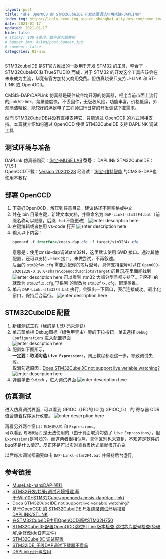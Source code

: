 ```yaml
---
layout: post
title: "基于 OpenOCD 的 STM32CubeIDE 开发烧录调试环境搭建-DAPLINK"
index_img: https://lonly-hexo-img.oss-cn-shanghai.aliyuncs.com/hexo_images/基于_OpenOCD_的_STM32CubeIDE_开发烧录调试环境搭建-DAPLINK/daplink.png
date: 2021-01-17
updated: 2021-01-17
hide: false
# sticky: 100 #置顶，数字越大越靠前
# banner_img: #/img/post_banner.jpg
# comment: false
categories: 01-专业
---
```


STM32cubeIDE 是ST官方推出的一款用于开发 STM32 的工具，整合了 STM32CubeMX 和 TrueSTUDIO 而成，对于 STM32 的开发这个工具应该会在未来成为主流，毕竟有官方加持又商用免费。但仿真烧录只支持 J-LINK 和 ST-LINK 或 OpenOCD。

CMSIS-DAP/DAPLink 仿真器是硬件软件均开源的仿真器，相比当前市面上流行的jlink/st-link，烧录速度快，不丢固件，无版权风险，功能丰富，价格低廉，外观简洁精致，能较好的满足电子工程师进行日常的开发调试下载需求。

然而 STM32CubeIDE并没有直接支持它，只能通过 OpenOCD 的方式间接支持。本篇就介绍如何通过 OpenOCD 使得 STM32CubeIDE 支持 DAPLINK 调试工具

<!--more-->

## 测试环境与准备

DAPLink 仿真器购买：[淘宝-MUSE LAB](https://item.taobao.com/item.htm?spm=a1z09.2.0.0.264d2e8dPe5l03&id=586425846353&_u=hpkffgddf47)     **型号：** DAPLINk
STM32CubeIDE：[V1.5.1](https://www.st.com/zh/development-tools/stm32cubeide.html#get-software)  
OpenOCD下载：[Version 20201228](https://gnutoolchains.com/arm-eabi/openocd/)
经测试：[淘宝-维特智能](https://detail.tmall.com/item.htm?spm=a1z09.8149145.0.0.331b3f00jkkKmS&id=630953476460) 的CMSIS-DAP也使用本教程

## 部署 OpenOCD

1. 下载好OpenOCD，解压到任意目录，建议路径不带空格或中文  
2. 并在 bin 目录右键，新建文本文档，并重命名为 `DAP-Linkl-stm32F4.bat`（前缀名称可以随意，后缀 `.bat`不能更改）
![enter description here](https://lonly-hexo-img.oss-cn-shanghai.aliyuncs.com/hexo_images/基于_OpenOCD_的_STM32CubeIDE_开发烧录调试环境搭建-DAPLINK/创建bat.png)
3. 右键编辑或者使用 vs-code 打开
![enter description here](https://lonly-hexo-img.oss-cn-shanghai.aliyuncs.com/hexo_images/基于_OpenOCD_的_STM32CubeIDE_开发烧录调试环境搭建-DAPLINK/编辑bat.png)
4. 输入以下内容：
   ```java
   openocd -f interface/cmsis-dap.cfg -f target/stm32f4x.cfg
   ```
   意思是：使用cmsis-dap调试stm32f4，这里默认使用 SWD 接口。通过其他配置，还可以支持 J-link 接口，未做尝试，不再叙述。  
   后面的 `stm32f4x.cfg` 需要适配你的芯片型号，具体支持型号可以在 `OpenOCD-20201228-0.10.0\share\openocd\scripts\target` 的目录,在里面能找到
![enter description here](https://lonly-hexo-img.oss-cn-shanghai.aliyuncs.com/hexo_images/基于_OpenOCD_的_STM32CubeIDE_开发烧录调试环境搭建-DAPLINK/target.png)
可以看到 stm32 大部分型号都支持了。F1系列 的就改为 `stm32f1x.cfg`,F7系列 的就改为 `stm32f7x.cfg`，同理类推。
5. 单击  `DAP-Linkl-stm32F4.bat` 执行，会弹出一下窗口，表示连接成功。最小化窗口，保持后台运行。
![enter description here](https://lonly-hexo-img.oss-cn-shanghai.aliyuncs.com/hexo_images/基于_OpenOCD_的_STM32CubeIDE_开发烧录调试环境搭建-DAPLINK/打开bat.png)

## STM32CubeIDE 配置

1. 新建测试工程（我的是 LED 亮灭测试）
2. 单击菜单栏 Debug图标（绿色甲壳虫）旁的下拉按钮，单击选择 `Debug Configurations`  进入配置界面  
![enter description here](https://lonly-hexo-img.oss-cn-shanghai.aliyuncs.com/hexo_images/基于_OpenOCD_的_STM32CubeIDE_开发烧录调试环境搭建-DAPLINK/debug打开.png)
3. 配置如下图所示，  
 **一定要：取消勾选 `Live Expressions`**，网上教程都没这一步，导致调试失败。  
 取消勾选原因：[Does STM32CubeIDE not support live variable watching?](https://community.st.com/s/question/0D53W000003NWoy/does-stm32cubeide-not-support-live-variable-watching)
 ![enter description here](https://lonly-hexo-img.oss-cn-shanghai.aliyuncs.com/hexo_images/基于_OpenOCD_的_STM32CubeIDE_开发烧录调试环境搭建-DAPLINK/debug配置.png)
 4. 弹窗单击 `Switch` ，进入调试界面
 ![enter description here](https://lonly-hexo-img.oss-cn-shanghai.aliyuncs.com/hexo_images/基于_OpenOCD_的_STM32CubeIDE_开发烧录调试环境搭建-DAPLINK/switch.png)
 
## 仿真测试
进入仿真调试界面，可以看到 GPIOC（LED的 IO 为 GPIOC_13） 的 寄存器 ODR 值会随着程序运行改变。
![enter description here](https://lonly-hexo-img.oss-cn-shanghai.aliyuncs.com/hexo_images/基于_OpenOCD_的_STM32CubeIDE_开发烧录调试环境搭建-DAPLINK/调式.gif)

再看另外两个窗口：`现场表达式` 和 `Expressions`。    
可以看到 `现场表达式` 是无法使用的（由于前面取消勾选了 `Live Expressions`），但`Expressions`是可以的。而这两者很相似啊，具体区别也未查到，不知道是软件的bug还是什么情况。反正还是可以实时查看表达式值就很开心😀  

以后每次调试都需要单击 `DAP-Linkl-stm32F4.bat` 并保持后台运行。

## 参考链接

 - [MuseLab-nanoDAP-资料](https://github.com/wuxx/nanoDAP/blob/master/doc/README.md)
 - [STM32开发/烧录/调试环境搭建 基于:Win10+STM32Cube+openocd+cmsis-dap(dap-link)](https://www.cnblogs.com/DragonStart/p/12004523.html)
 - [Does STM32CubeIDE not support live variable watching?](https://community.st.com/s/question/0D53W000003NWoy/does-stm32cubeide-not-support-live-variable-watching)
 - [基于OpenOCD 的 STM32CubeIDE 开发烧录调试环境搭建 DAPLINK/STLINK](http://www.elelab.net/stm32cubeide-flash-openocd-daplink-stlink.html)
 - [在STM32CubeIDE中用OpenOCD调试STM32H750](http://www.wujique.com/2020/03/22/%E5%9C%A8stm32cubeide%E4%B8%AD%E7%94%A8openocd%E8%B0%83%E8%AF%95stm32h750/)
 - [STM32CubeIDE配置OpenOCD跳过STLink版本检查 跳过芯片型号检查(免破解,免修改ide任何文件)](https://www.cnblogs.com/DragonStart/p/12199455.html)
 - [STM32CubeIDE 调试配置](https://github.com/wuxx/nanoDAP/issues/5)
 - [STM32IDE_无线DAP调试下载器不香吗](https://www.bilibili.com/video/av968640373/)
 - [DAPLink设计与应用](https://lgg001.github.io/2018/08/12/DAPLink%E8%AE%BE%E8%AE%A1%E4%B8%8E%E5%BA%94%E7%94%A8/)